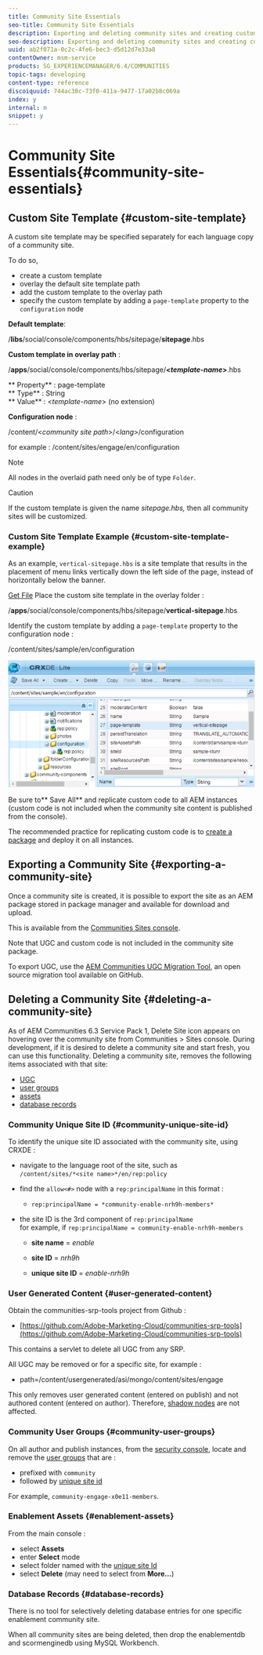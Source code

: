 ```yaml
---
title: Community Site Essentials
seo-title: Community Site Essentials
description: Exporting and deleting community sites and creating custom site templates
seo-description: Exporting and deleting community sites and creating custom site templates
uuid: ab2f071a-0c2c-4fe6-bec3-d5d12d7e33a8
contentOwner: msm-service
products: SG_EXPERIENCEMANAGER/6.4/COMMUNITIES
topic-tags: developing
content-type: reference
discoiquuid: 744ac38c-73f0-411a-9477-17a02b8c069a
index: y
internal: n
snippet: y
---
```


# Community Site Essentials{#community-site-essentials}

## Custom Site Template {#custom-site-template}

A custom site template may be specified separately for each language copy of a community site.

To do so,

* create a custom template
* overlay the default site template path
* add the custom template to the overlay path
* specify the custom template by adding a `page-template` property to the `configuration` node

**Default template**:

/**libs**/social/console/components/hbs/sitepage/**sitepage**.hbs

**Custom template in overlay path** :

/**apps**/social/console/components/hbs/sitepage/**&lt;*template-name*&gt;**.hbs

** Property** : page-template  
** Type** : String  
** Value** : &lt;*template-name*&gt; (no extension)

**Configuration node** :

/content/&lt;*community site path*&gt;/&lt;*lang*&gt;/configuration

for example : /content/sites/engage/en/configuration

>[!NOTE]
>
>All nodes in the overlaid path need only be of type `Folder`.

>[!CAUTION]
>
>If the custom template is given the name *sitepage.hbs,* then all community sites will be customized.

### Custom Site Template Example {#custom-site-template-example}

As an example, `vertical-sitepage.hbs` is a site template that results in the placement of menu links vertically down the left side of the page, instead of horizontally below the banner.

[Get File](assets/vertical-sitepage.hbs)
Place the custom site template in the overlay folder :

/**apps**/social/console/components/hbs/sitepage/**vertical-sitepage**.hbs

Identify the custom template by adding a `page-template` property to the configuration node :

/content/sites/sample/en/configuration

![](assets/chlimage_1-87.png)

Be sure to** Save All** and replicate custom code to all AEM instances (custom code is not included when the community site content is published from the console).

The recommended practice for replicating custom code is to [create a package](../../sites/administering/using/package-manager.md#creatinganewpackage) and deploy it on all instances.

## Exporting a Community Site {#exporting-a-community-site}

Once a community site is created, it is possible to export the site as an AEM package stored in package manager and available for download and upload.

This is available from the [Communities Sites console](../../communities/using/sites-console.md#exportingthesite).

Note that UGC and custom code is not included in the community site package.

To export UGC, use the [AEM Communities UGC Migration Tool](https://github.com/Adobe-Marketing-Cloud/communities-ugc-migration), an open source migration tool available on GitHub.

## Deleting a Community Site {#deleting-a-community-site}

As of AEM Communities 6.3 Service Pack 1, Delete Site icon appears on hovering over the community site from Communities &gt; Sites console. During development, if it is desired to delete a community site and start fresh, you can use this functionality. Deleting a community site, removes the following items associated with that site:

* [UGC](#usergeneratedcontent)
* [user groups](#communityusergroups)
* [assets](#enablementassets)
* [database records](#databaserecords)

### Community Unique Site ID {#community-unique-site-id}

To identify the unique site ID associated with the community site, using CRXDE :

* navigate to the language root of the site, such as  
  `/content/sites/*<site name>*/en/rep:policy`

* find the `allow<#>` node with a `rep:principalName` in this format :

    * `rep:principalName = *community-enable-nrh9h-members*`

* the site ID is the 3rd component of `rep:principalName`  
  for example, if `rep:principalName = community-enable-nrh9h-members`

    * **site name** = *enable*
    
    * **site ID** = *nrh9h*
    
    * **unique site ID** = *enable-nrh9h*

### User Generated Content {#user-generated-content}

Obtain the communities-srp-tools project from Github :

* [https://github.com/Adobe-Marketing-Cloud/communities-srp-tools](https://github.com/Adobe-Marketing-Cloud/communities-srp-tools)

This contains a servlet to delete all UGC from any SRP.

All UGC may be removed or for a specific site, for example :

* path=/content/usergenerated/asi/mongo/content/sites/engage

This only removes user generated content (entered on publish) and not authored content (entered on author). Therefore, [shadow nodes](../../communities/using/srp.md#shadownodes) are not affected.

### Community User Groups {#community-user-groups}

On all author and publish instances, from the [security console](../../sites/administering/using/security.md), locate and remove the [user groups](../../communities/using/users.md) that are :

* prefixed with `community`
* followed by [unique site id](#communityuniquesiteid)

For example, `community-engage-x0e11-members`.

<!--
Comment Type: draft

<h3>Community Web Site</h3>
-->

<!--
Comment Type: draft

<p>From the main console :</p>
<ul>
<li>select <strong>Sites</strong></li>
<li>select <strong>Community Sites</strong> folder</li>
<li>enter <strong>Select </strong>mode</li>
<li>select Community Site to delete</li>
<li>select <strong>Delete</strong> (may need to select from <strong>More...</strong>)</li>
</ul>
-->

### Enablement Assets {#enablement-assets}

From the main console :

* select **Assets**
* enter **Select** mode
* select folder named with the [unique site Id](#communityuniquesiteid)
* select **Delete** (may need to select from **More...**)

### Database Records {#database-records}

There is no tool for selectively deleting database entries for one specific enablement community site.

When all community sites are being deleted, then drop the enablementdb and scormenginedb using MySQL Workbench.

